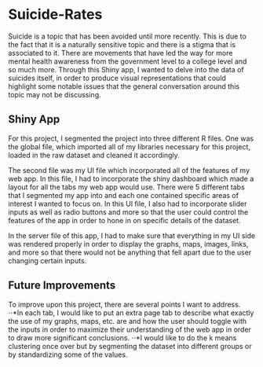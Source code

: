 # Suicide-Rates
Suicide is a topic that has been avoided until more recently. This is due to the fact that it is a naturally sensitive topic and there is a stigma that is associated to it. There are movements that have led the way for more mental health awareness from the government level to a college level and so much more. Through this Shiny app, I wanted to delve into the data of suicides itself, in order to produce visual representations that could highlight some notable issues that the general conversation around this topic may not be discussing.

## Shiny App
For this project, I segmented the project into three different R files. One was the global file, which imported all of my libraries necessary for this project, loaded in the raw dataset and cleaned it accordingly.

The second file was my UI file which incorporated all of the features of my web app. In this file, I had to incorporate the shiny dashboard which made a layout for all the tabs my web app would use. There were 5 different tabs that I segmented my app into and each one contained specific areas of interest I wanted to focus on. In this UI file, I also had to incorporate slider inputs as well as radio buttons and more so that the user could control the features of the app in order to hone in on specific details of the dataset.

In the server file of this app, I had to make sure that everything in my UI side was rendered properly in order to display the graphs, maps, images, links, and more so that there would not be anything that fell apart due to the user changing certain inputs.

## Future Improvements
To improve upon this project, there are several points I want to address.
⋅⋅*In each tab, I would like to put an extra page tab to describe what exactly the use of my graphs, maps, etc. are and how the user should toggle with the inputs in order to maximize their understanding of the web app in order to draw more significant conclusions.
⋅⋅*I would like to do the k means clustering once over but by segmenting the dataset into different groups or by standardizing some of the values.

